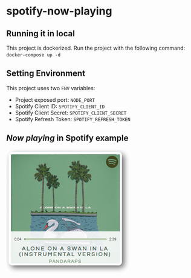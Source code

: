 # spotify-now-playing


## Running it in local

This project is dockerized. Run the project with the following command:\
`docker-compose up -d`

## Setting Environment
This project uses two `ENV` variables:
*	Project exposed port: `NODE_PORT`
*	Spotify Client ID: `SPOTIFY_CLIENT_ID`
*	Spotify Client Secret: `SPOTIFY_CLIENT_SECRET`
*	Spotify Refresh Token: `SPOTIFY_REFRESH_TOKEN`

## ***Now playing*** in Spotify example
![Preview](preview.PNG)
